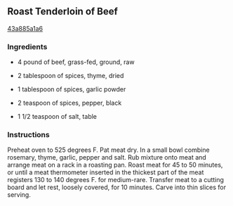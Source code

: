 ## Roast Tenderloin of Beef

[43a885a1a6](https://recipeland.com/recipe/v/roast-tenderloin-of-beef-39217)

### Ingredients

 - 4 pound of beef, grass-fed, ground, raw

 - 2 tablespoon of spices, thyme, dried

 - 1 tablespoon of spices, garlic powder

 - 2 teaspoon of spices, pepper, black

 - 1 1/2 teaspoon of salt, table

### Instructions

Preheat oven to 525 degrees F. Pat meat dry. In a small bowl combine rosemary, thyme, garlic, pepper and salt. Rub mixture onto meat and arrange meat on a rack in a roasting pan. Roast meat for 45 to 50 minutes, or until a meat thermometer inserted in the thickest part of the meat registers 130 to 140 degrees F. for medium-rare. Transfer meat to a cutting board and let rest, loosely covered, for 10 minutes. Carve into thin slices for serving.